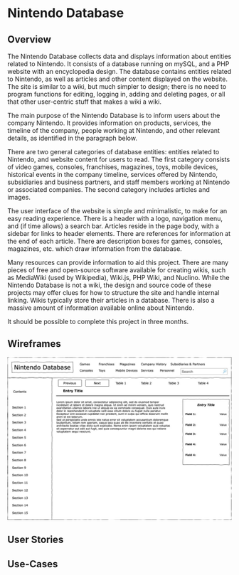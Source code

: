 # Nintendo Database

## Overview
The Nintendo Database collects data and displays information about entities related to Nintendo. It consists of a database running on mySQL, and a PHP website with an encyclopedia design. The database contains entities related to Nintendo, as well as articles and other content displayed on the website. The site is similar to a wiki, but much simpler to design; there is no need to program functions for editing, logging in, adding and deleting pages, or all that other user-centric stuff that makes a wiki a wiki.

The main purpose of the Nintendo Database is to inform users about the company Nintendo. It provides information on products, services, the timeline of the company, people working at Nintendo, and other relevant details, as identified in the paragraph below.

There are two general categories of database entities: entities related to Nintendo, and website content for users to read. The first category consists of video games, consoles, franchises, magazines, toys, mobile devices, historical events in the company timeline, services offered by Nintendo, subsidiaries and business partners, and staff members working at Nintendo or associated companies. The second category includes articles and images.


The user interface of the website is simple and minimalistic, to make for an easy reading experience. There is a header with a logo, navigation menu, and (if time allows) a search bar. Articles reside in the page body, with a sidebar for links to header elements. There are references for information at the end of each article. There are description boxes for games, consoles, magazines, etc. which draw information from the database.

 Many resources can provide information to aid this project. There are many pieces of free and open-source software available for creating wikis, such as MediaWiki (used by Wikipedia), Wiki.js, PHP Wiki, and Nuclino. While the Nintendo Database is not a wiki, the design and source code of these projects may offer clues for how to structure the site and handle internal linking. Wikis typically store their articles in a database. There is also a massive amount of information available online about Nintendo.
 
It should be possible to complete this project in three months.

## Wireframes

![alt text](/images/Wireframe.jpg)

## User Stories

## Use-Cases
